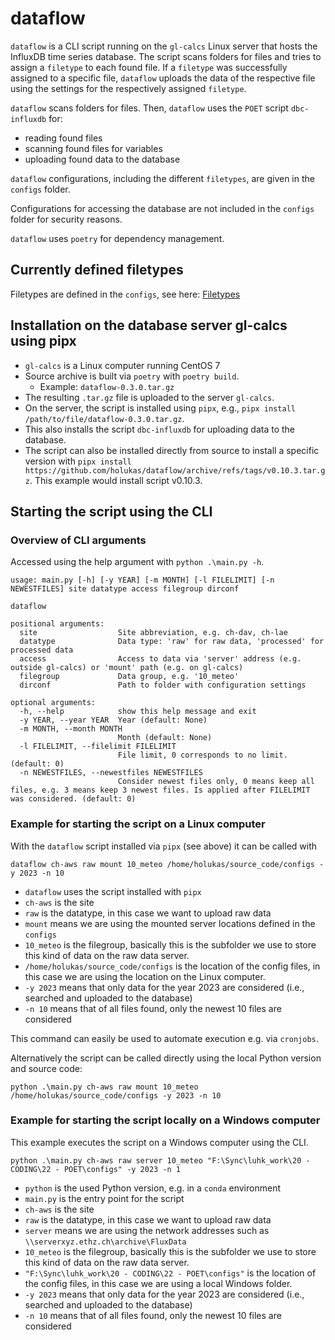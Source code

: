 # dataflow

`dataflow` is a CLI script running on the `gl-calcs` Linux server that hosts the
InfluxDB time series database. The script scans folders for files and tries
to assign a `filetype` to each found file. If a `filetype` was successfully
assigned to a specific file, `dataflow` uploads the data of the respective
file using the settings for the respectively assigned `filetype`.

`dataflow` scans folders for files. Then, `dataflow` uses the `POET` script `dbc-influxdb` for:

- reading found files
- scanning found files for variables
- uploading found data to the database

`dataflow` configurations, including the different `filetypes`, are given in the `configs` folder.

Configurations for accessing the database are not included in the `configs` folder for security reasons.

`dataflow` uses `poetry` for dependency management.

## Currently defined filetypes

Filetypes are defined in the `configs`, see here: [Filetypes](https://github.com/holukas/configs/tree/main/filegroups)

## Installation on the database server gl-calcs using pipx

- `gl-calcs` is a Linux computer running CentOS 7
- Source archive is built via `poetry` with `poetry build`.
    - Example: `dataflow-0.3.0.tar.gz`
- The resulting `.tar.gz` file is uploaded to the server `gl-calcs`.
- On the server, the script is installed using `pipx`, e.g., `pipx install /path/to/file/dataflow-0.3.0.tar.gz`.
- This also installs the script `dbc-influxdb` for uploading data to the database.
- The script can also be installed directly from source to install a specific version
  with `pipx install https://github.com/holukas/dataflow/archive/refs/tags/v0.10.3.tar.gz`. This example would
  install script v0.10.3.

## Starting the script using the CLI

### Overview of CLI arguments

Accessed using the help argument with `python .\main.py -h`.

```
usage: main.py [-h] [-y YEAR] [-m MONTH] [-l FILELIMIT] [-n NEWESTFILES] site datatype access filegroup dirconf                                                      
                                                                                                                                                                     
dataflow                                                                                                                                                             
                                                                                                                                                                     
positional arguments:                                                                                                                                                
  site                  Site abbreviation, e.g. ch-dav, ch-lae                                                                                                       
  datatype              Data type: 'raw' for raw data, 'processed' for processed data                                                                                     
  access                Access to data via 'server' address (e.g. outside gl-calcs) or 'mount' path (e.g. on gl-calcs)                                               
  filegroup             Data group, e.g. '10_meteo'                                                                                                                  
  dirconf               Path to folder with configuration settings                                                                                                   
                                                                                                                                                                     
optional arguments:                                                                                                                                                  
  -h, --help            show this help message and exit                                                                                                              
  -y YEAR, --year YEAR  Year (default: None)                                                                                                                         
  -m MONTH, --month MONTH                                                                                                                                            
                        Month (default: None)                                                                                                                        
  -l FILELIMIT, --filelimit FILELIMIT                                                                                                                                
                        File limit, 0 corresponds to no limit. (default: 0)                                                                                          
  -n NEWESTFILES, --newestfiles NEWESTFILES                                                                                                                          
                        Consider newest files only, 0 means keep all files, e.g. 3 means keep 3 newest files. Is applied after FILELIMIT was considered. (default: 0)
```

### Example for starting the script on a Linux computer

With the `dataflow` script installed via `pipx` (see above) it can be called with

`dataflow ch-aws raw mount 10_meteo /home/holukas/source_code/configs -y 2023 -n 10`

- `dataflow` uses the script installed with `pipx`
- `ch-aws` is the site
- `raw` is the datatype, in this case we want to upload raw data
- `mount` means we are using the mounted server locations defined in the `configs`
- `10_meteo` is the filegroup, basically this is the subfolder we use to store this kind of data on the raw data
  server.
- `/home/holukas/source_code/configs` is the location of the config files, in this case we are using
  the location on the Linux computer.
- `-y 2023` means that only data for the year 2023 are considered (i.e., searched and uploaded to the database)
- `-n 10` means that of all files found, only the newest 10 files are considered

This command can easily be used to automate execution e.g. via `cronjobs`.

Alternatively the script can be called directly using the local Python version and source code: 

`python .\main.py ch-aws raw mount 10_meteo /home/holukas/source_code/configs -y 2023 -n 10`


### Example for starting the script locally on a Windows computer

This example executes the script on a Windows computer using the CLI.

`python .\main.py ch-aws raw server 10_meteo "F:\Sync\luhk_work\20 - CODING\22 - POET\configs" -y 2023 -n 1`

- `python` is the used Python version, e.g. in a `conda` environment
- `main.py` is the entry point for the script
- `ch-aws` is the site
- `raw` is the datatype, in this case we want to upload raw data
- `server` means we are using the network addresses such as `\\serverxyz.ethz.ch\archive\FluxData`
- `10_meteo` is the filegroup, basically this is the subfolder we use to store this kind of data on the raw data
  server.
- `"F:\Sync\luhk_work\20 - CODING\22 - POET\configs"` is the location of the config files, in this case we are using
  a local Windows folder.
- `-y 2023` means that only data for the year 2023 are considered (i.e., searched and uploaded to the database)
- `-n 10` means that of all files found, only the newest 10 files are considered